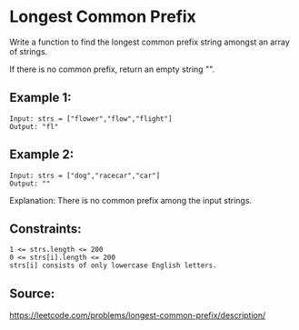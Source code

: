 # Longest Common Prefix
Write a function to find the longest common prefix string amongst an array of strings.

If there is no common prefix, return an empty string "".

 

## Example 1:

    Input: strs = ["flower","flow","flight"]
    Output: "fl"

## Example 2:

    Input: strs = ["dog","racecar","car"]
    Output: ""
  Explanation: There is no common prefix among the input strings.

 

## Constraints:

    1 <= strs.length <= 200
    0 <= strs[i].length <= 200
    strs[i] consists of only lowercase English letters.

## Source: 
https://leetcode.com/problems/longest-common-prefix/description/
